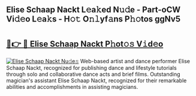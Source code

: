 ## Elise Schaap Nackt L𝚎a𝚔ed N𝚞𝚍e - Part-oCW Vi𝚍𝚎o L𝚎a𝚔s - H𝚘𝚝 O𝚗𝚕yf𝚊ns P𝚑𝚘tos ggNv5

# <h2><a href="http://kf75o6s.oniu.top/?m=Elise+Schaap+Nackt">🔗👉 🔴 Elise Schaap Nackt P𝚑ot𝚘𝚜 V𝚒d𝚎o</a></h2>

[![Elise Schaap Nackt Nu𝚍e𝚜](https://i.imgur.com/0qMVB7G.gif)](http://kf75o6s.oniu.top/?m=Elise+Schaap+Nackt)
Web-based artist and dance performer Elise Schaap Nackt, recognized for publishing dance and lifestyle tutorials through solo and collaborative dance acts and brief films. Outstanding magician's assistant Elise Schaap Nackt, recognized for their remarkable abilities and accomplishments in assisting magicians.  
